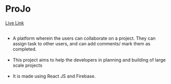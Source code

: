 # ProJo
 
 [Live Link](https://projo-71b74.web.app/)
 <ul>
 <br>
 <li>
 A platform wherein the users can collaborate on a project. They can assign task to other users, and can add comments/ mark them as completed.
 </li>
  <br>
  <li>
 This project aims to help the developers in planning and building of large scale projects
 </li>
  <br>
   <li>
 It is made using React JS and Firebase.
 </li>
    </ul>
